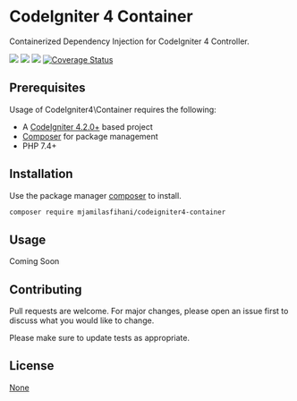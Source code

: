 # CodeIgniter 4 Container
Containerized Dependency Injection for CodeIgniter 4 Controller.

[![](https://github.com/mjamilasfihani/codeigniter4-container/workflows/PHPUnit/badge.svg)](https://github.com/mjamilasfihani/codeigniter4-container/actions/workflows/phpunit.yml)
[![](https://github.com/mjamilasfihani/codeigniter4-container/workflows/PHPStan/badge.svg)](https://github.com/mjamilasfihani/codeigniter4-container/actions/workflows/phpstan.yml)
[![](https://github.com/mjamilasfihani/codeigniter4-container/workflows/Deptrac/badge.svg)](https://github.com/mjamilasfihani/codeigniter4-container/actions/workflows/deptrac.yml)
[![Coverage Status](https://coveralls.io/repos/github/mjamilasfihani/codeigniter4-container/badge.svg?branch=develop)](https://coveralls.io/github/mjamilasfihani/codeigniter4-container?branch=develop)

## Prerequisites
Usage of CodeIgniter4\Container requires the following:

- A [CodeIgniter 4.2.0+](https://github.com/codeigniter4/CodeIgniter4/) based project
- [Composer](https://getcomposer.org/) for package management
- PHP 7.4+

## Installation
Use the package manager [composer](https://getcomposer.org/) to install.

```bash
composer require mjamilasfihani/codeigniter4-container
```

## Usage
Coming Soon

## Contributing
Pull requests are welcome. For major changes, please open an issue first to discuss what you would like to change.

Please make sure to update tests as appropriate.

## License
[None](https://choosealicense.com/no-permission/)
